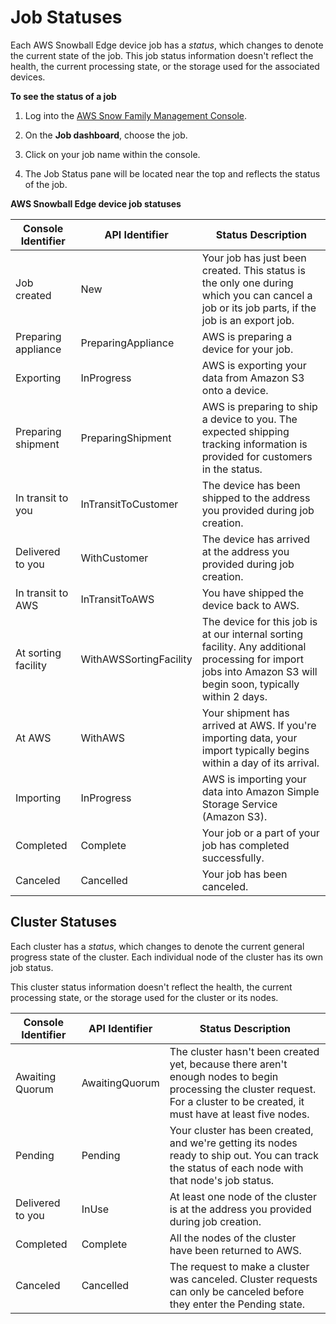 # Job Statuses<a name="jobstatuses"></a>

Each AWS Snowball Edge device job has a *status*, which changes to denote the current state of the job\. This job status information doesn't reflect the health, the current processing state, or the storage used for the associated devices\.

**To see the status of a job**

1. Log into the [AWS Snow Family Management Console](https://console.aws.amazon.com/snowfamily/home)\.

1. On the **Job dashboard**, choose the job\.

1. Click on your job name within the console\.

1. The Job Status pane will be located near the top and reflects the status of the job\.


**AWS Snowball Edge device job statuses**  

| Console Identifier | API Identifier | Status Description | 
| --- | --- | --- | 
| Job created | New | Your job has just been created\. This status is the only one during which you can cancel a job or its job parts, if the job is an export job\. | 
| Preparing appliance | PreparingAppliance | AWS is preparing a device for your job\. | 
| Exporting | InProgress | AWS is exporting your data from Amazon S3 onto a device\. | 
| Preparing shipment | PreparingShipment | AWS is preparing to ship a device to you\. The expected shipping tracking information is provided for customers in the status\. | 
| In transit to you | InTransitToCustomer | The device has been shipped to the address you provided during job creation\. | 
| Delivered to you | WithCustomer | The device has arrived at the address you provided during job creation\. | 
| In transit to AWS | InTransitToAWS | You have shipped the device back to AWS\. | 
| At sorting facility | WithAWSSortingFacility | The device for this job is at our internal sorting facility\. Any additional processing for import jobs into Amazon S3 will begin soon, typically within 2 days\. | 
| At AWS | WithAWS | Your shipment has arrived at AWS\. If you're importing data, your import typically begins within a day of its arrival\. | 
| Importing | InProgress | AWS is importing your data into Amazon Simple Storage Service \(Amazon S3\)\. | 
| Completed | Complete | Your job or a part of your job has completed successfully\. | 
| Canceled | Cancelled | Your job has been canceled\. | 

## Cluster Statuses<a name="clusterstatuses"></a>

Each cluster has a *status*, which changes to denote the current general progress state of the cluster\. Each individual node of the cluster has its own job status\.

This cluster status information doesn't reflect the health, the current processing state, or the storage used for the cluster or its nodes\.


| Console Identifier | API Identifier | Status Description | 
| --- | --- | --- | 
| Awaiting Quorum | AwaitingQuorum | The cluster hasn't been created yet, because there aren't enough nodes to begin processing the cluster request\. For a cluster to be created, it must have at least five nodes\. | 
| Pending | Pending | Your cluster has been created, and we're getting its nodes ready to ship out\. You can track the status of each node with that node's job status\. | 
| Delivered to you | InUse | At least one node of the cluster is at the address you provided during job creation\. | 
| Completed | Complete | All the nodes of the cluster have been returned to AWS\. | 
| Canceled | Cancelled | The request to make a cluster was canceled\. Cluster requests can only be canceled before they enter the Pending state\. | 